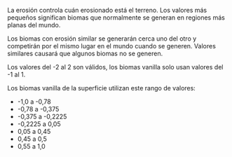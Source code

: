 La erosión controla cuán erosionado está el terreno. Los valores más pequeños significan biomas que normalmente se generan en regiones más planas del mundo.

Los biomas con erosión similar se generarán cerca uno del otro y competirán por el mismo lugar en el mundo cuando se generen. Valores similares causará que algunos biomas no se generen.

Los valores del -2 al 2 son válidos, los biomas vanilla solo usan valores del -1 al 1.

Los biomas vanilla de la superficie utilizan este rango de valores:

* -1,0 a -0,78
* -0,78 a -0,375
* -0,375 a -0,2225
* -0,2225 a 0,05
* 0,05 a 0,45
* 0,45 a 0,5
* 0,55 a 1,0